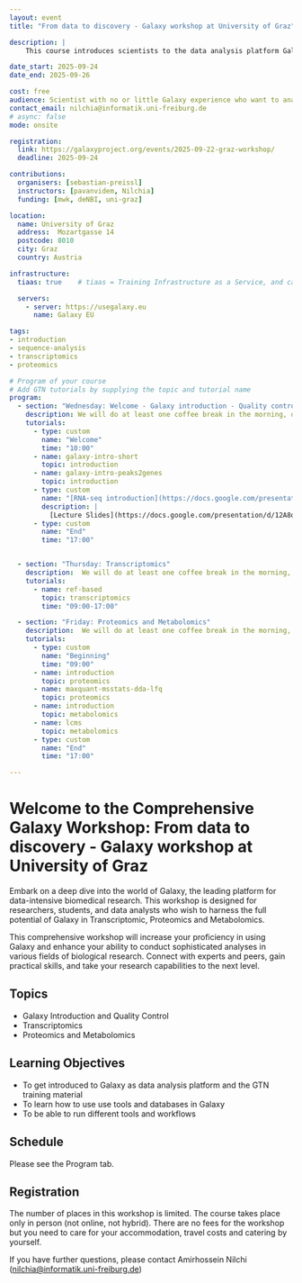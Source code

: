 ```yaml
---
layout: event
title: "From data to discovery - Galaxy workshop at University of Graz"

description: |
    This course introduces scientists to the data analysis platform Galaxy. The course is an intermediate course; there is no requirement of any programming skills.

date_start: 2025-09-24
date_end: 2025-09-26

cost: free
audience: Scientist with no or little Galaxy experience who want to analyse high-throughput data.
contact_email: nilchia@informatik.uni-freiburg.de
# async: false
mode: onsite

registration:
  link: https://galaxyproject.org/events/2025-09-22-graz-workshop/
  deadline: 2025-09-24

contributions:
  organisers: [sebastian-preissl]
  instructors: [pavanvidem, Nilchia]
  funding: [mwk, deNBI, uni-graz]

location:
  name: University of Graz
  address:  Mozartgasse 14
  postcode: 8010
  city: Graz
  country: Austria

infrastructure:
  tiaas: true    # tiaas = Training Infrastructure as a Service, and can be requested (for free) from all major Galaxies

  servers:
    - server: https://usegalaxy.eu
      name: Galaxy EU

tags:
- introduction
- sequence-analysis
- transcriptomics
- proteomics

# Program of your course
# Add GTN tutorials by supplying the topic and tutorial name
program:
  - section: "Wednesday: Welcome - Galaxy introduction - Quality control"
    description: We will do at least one coffee break in the morning, one in the afternoon, and a one-hour lunch break from 12:30 to 13:30.
    tutorials:
      - type: custom
        name: "Welcome"
        time: "10:00"
      - name: galaxy-intro-short
        topic: introduction
      - name: galaxy-intro-peaks2genes
        topic: introduction
      - type: custom
        name: "[RNA-seq introduction](https://docs.google.com/presentation/d/12A8oLXh0dPqdiXVYzqAZCmmBNGoWfmWLS3g4SDSzTXs/edit?slide=id.p#slide=id.p)"
        description: |
          [Lecture Slides](https://docs.google.com/presentation/d/12A8oLXh0dPqdiXVYzqAZCmmBNGoWfmWLS3g4SDSzTXs/edit?slide=id.p#slide=id.p)
      - type: custom
        name: "End"
        time: "17:00"


  - section: "Thursday: Transcriptomics"
    description:  We will do at least one coffee break in the morning, one in the afternoon, and a one-hour lunch break from 12:30 to 13:30.
    tutorials:
      - name: ref-based
        topic: transcriptomics
        time: "09:00-17:00"

  - section: "Friday: Proteomics and Metabolomics"
    description:  We will do at least one coffee break in the morning, one in the afternoon, and a one-hour lunch break from 12:30 to 13:30.
    tutorials:
      - type: custom
        name: "Beginning"
        time: "09:00"
      - name: introduction
        topic: proteomics
      - name: maxquant-msstats-dda-lfq
        topic: proteomics
      - name: introduction
        topic: metabolomics
      - name: lcms
        topic: metabolomics
      - type: custom
        name: "End"
        time: "17:00"

---
```

# Welcome to the Comprehensive Galaxy Workshop: From data to discovery - Galaxy workshop at University of Graz

Embark on a deep dive into the world of Galaxy, the leading platform for data-intensive biomedical research. This workshop is designed for researchers, students, and data analysts who wish to
harness the full potential of Galaxy in Transcriptomic, Proteomics and Metabolomics. 

This comprehensive workshop will increase your proficiency in using Galaxy and enhance your ability to conduct sophisticated analyses in various fields of biological research.
Connect with experts and peers, gain practical skills, and take your research capabilities to the next level.

## Topics

- Galaxy Introduction and Quality Control
- Transcriptomics
- Proteomics and Metabolomics

## Learning Objectives

- To get introduced to Galaxy as data analysis platform and the GTN training material
- To learn how to use use tools and databases in Galaxy
- To be able to run different tools and workflows

## Schedule

Please see the Program tab.

## Registration


The number of places in this workshop is limited. The course takes place only in person (not online, not hybrid). There are no fees for the workshop but you need to care for your accommodation, travel costs and catering by yourself.

If you have further questions, please contact Amirhossein Nilchi ([nilchia@informatik.uni-freiburg.de](mailto:nilchia@informatik.uni-freiburg.de))


